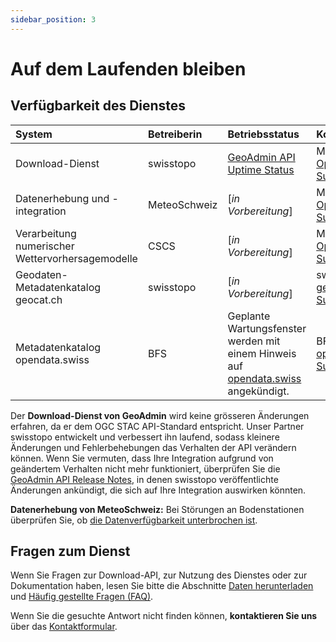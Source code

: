 ```yaml
---
sidebar_position: 3
---
```


# Auf dem Laufenden bleiben

## Verfügbarkeit des Dienstes

| System | Betreiberin | Betriebsstatus | Kontaktstelle |
|:-------|:------------|:-------------------|:--------------|
| Download-Dienst | swisstopo | [GeoAdmin API Uptime Status](https://api3.geo.admin.ch/api/status.html) | MeteoSchweiz [Open Data Support](https://www.meteoschweiz.admin.ch/ueber-uns/kontakt/kontaktformular.html) |
| Datenerhebung und -integration | MeteoSchweiz | [*in Vorbereitung*] | MeteoSchweiz [Open Data Support](https://www.meteoschweiz.admin.ch/ueber-uns/kontakt/kontaktformular.html) |
| Verarbeitung numerischer Wettervorhersagemodelle | CSCS | [*in Vorbereitung*] | MeteoSchweiz [Open Data Support](https://www.meteoschweiz.admin.ch/ueber-uns/kontakt/kontaktformular.html) |
| Geodaten-Metadatenkatalog geocat.ch | swisstopo | [*in Vorbereitung*] | swisstopo [geocat.ch Support](https://info.geocat.ch/de/kontakt) |
| Metadatenkatalog opendata.swiss | BFS | Geplante Wartungsfenster werden mit einem Hinweis auf [opendata.swiss](https://opendata.swiss) angekündigt. | BFS  [opendata.swiss Support](https://opendata.swiss/de/contact) | 

Der **Download-Dienst von GeoAdmin** wird keine grösseren Änderungen erfahren, da er dem OGC STAC API-Standard entspricht. Unser Partner swisstopo entwickelt und verbessert ihn laufend, sodass kleinere Änderungen und Fehlerbehebungen das Verhalten der API verändern können. Wenn Sie vermuten, dass Ihre Integration aufgrund von geändertem Verhalten nicht mehr funktioniert, überprüfen Sie die [GeoAdmin API Release Notes](https://api3.geo.admin.ch/releasenotes/index.html), in denen swisstopo veröffentlichte Änderungen ankündigt, die sich auf Ihre Integration auswirken könnten.

**Datenerhebung von MeteoSchweiz:** Bei Störungen an Bodenstationen überprüfen Sie, ob [die Datenverfügbarkeit unterbrochen ist](https://www.meteoschweiz.admin.ch/service-und-publikationen/applikationen/datanverfuegbarkeit.html).


## Fragen zum Dienst

Wenn Sie Fragen zur Download-API, zur Nutzung des Dienstes oder zur Dokumentation haben, lesen Sie bitte die Abschnitte [Daten herunterladen](/general/download) und [Häufig gestellte Fragen (FAQ)](/general/faq).

Wenn Sie die gesuchte Antwort nicht finden können, **kontaktieren Sie uns** über das [Kontaktformular](https://www.meteoschweiz.admin.ch/ueber-uns/kontakt/kontaktformular.html).
